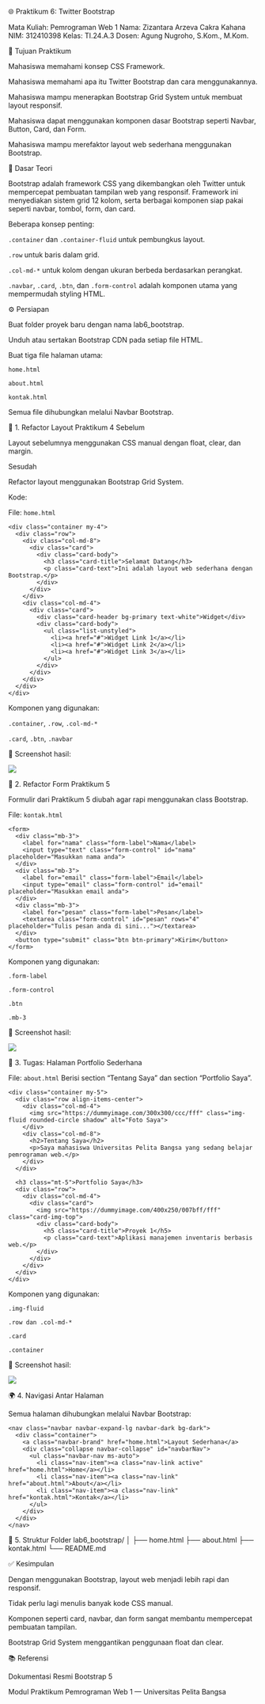 🌐 Praktikum 6: Twitter Bootstrap

Mata Kuliah: Pemrograman Web 1
Nama: Zizantara Arzeva Cakra Kahana
NIM: 312410398
Kelas: TI.24.A.3
Dosen: Agung Nugroho, S.Kom., M.Kom.

🎯 Tujuan Praktikum

Mahasiswa memahami konsep CSS Framework.

Mahasiswa memahami apa itu Twitter Bootstrap dan cara menggunakannya.

Mahasiswa mampu menerapkan Bootstrap Grid System untuk membuat layout responsif.

Mahasiswa dapat menggunakan komponen dasar Bootstrap seperti Navbar, Button, Card, dan Form.

Mahasiswa mampu merefaktor layout web sederhana menggunakan Bootstrap.

🧠 Dasar Teori

Bootstrap adalah framework CSS yang dikembangkan oleh Twitter untuk mempercepat pembuatan tampilan web yang responsif.
Framework ini menyediakan sistem grid 12 kolom, serta berbagai komponen siap pakai seperti navbar, tombol, form, dan card.

Beberapa konsep penting:

`.container` dan `.container-fluid` untuk pembungkus layout.

`.row` untuk baris dalam grid.

`.col-md-*` untuk kolom dengan ukuran berbeda berdasarkan perangkat.

`.navbar`, `.card`, `.btn`, dan `.form-control` adalah komponen utama yang mempermudah styling HTML.

⚙️ Persiapan

Buat folder proyek baru dengan nama lab6_bootstrap.

Unduh atau sertakan Bootstrap CDN pada setiap file HTML.

Buat tiga file halaman utama:

`home.html`

`about.html`

`kontak.html`

Semua file dihubungkan melalui Navbar Bootstrap.

🧩 1. Refactor Layout Praktikum 4
Sebelum

Layout sebelumnya menggunakan CSS manual dengan float, clear, dan margin.

Sesudah

Refactor layout menggunakan Bootstrap Grid System.

Kode:

File: `home.html`
```
<div class="container my-4">
  <div class="row">
    <div class="col-md-8">
      <div class="card">
        <div class="card-body">
          <h3 class="card-title">Selamat Datang</h3>
          <p class="card-text">Ini adalah layout web sederhana dengan Bootstrap.</p>
        </div>
      </div>
    </div>
    <div class="col-md-4">
      <div class="card">
        <div class="card-header bg-primary text-white">Widget</div>
        <div class="card-body">
          <ul class="list-unstyled">
            <li><a href="#">Widget Link 1</a></li>
            <li><a href="#">Widget Link 2</a></li>
            <li><a href="#">Widget Link 3</a></li>
          </ul>
        </div>
      </div>
    </div>
  </div>
</div>
```
Komponen yang digunakan:

`.container`, `.row`, `.col-md-*`

`.card`, `.btn`, `.navbar`

📸 Screenshot hasil:

<img src="/hasil/home.png">

🧾 2. Refactor Form Praktikum 5

Formulir dari Praktikum 5 diubah agar rapi menggunakan class Bootstrap.

File: `kontak.html`
```
<form>
  <div class="mb-3">
    <label for="nama" class="form-label">Nama</label>
    <input type="text" class="form-control" id="nama" placeholder="Masukkan nama anda">
  </div>
  <div class="mb-3">
    <label for="email" class="form-label">Email</label>
    <input type="email" class="form-control" id="email" placeholder="Masukkan email anda">
  </div>
  <div class="mb-3">
    <label for="pesan" class="form-label">Pesan</label>
    <textarea class="form-control" id="pesan" rows="4" placeholder="Tulis pesan anda di sini..."></textarea>
  </div>
  <button type="submit" class="btn btn-primary">Kirim</button>
</form>
```

Komponen yang digunakan:

`.form-label`

`.form-control`

`.btn`

`.mb-3`

📸 Screenshot hasil:

<img src="/hasil/kontakl.png">

💼 3. Tugas: Halaman Portfolio Sederhana

File: `about.html`
Berisi section “Tentang Saya” dan section “Portfolio Saya”.
```
<div class="container my-5">
  <div class="row align-items-center">
    <div class="col-md-4">
      <img src="https://dummyimage.com/300x300/ccc/fff" class="img-fluid rounded-circle shadow" alt="Foto Saya">
    </div>
    <div class="col-md-8">
      <h2>Tentang Saya</h2>
      <p>Saya mahasiswa Universitas Pelita Bangsa yang sedang belajar pemrograman web.</p>
    </div>
  </div>

  <h3 class="mt-5">Portfolio Saya</h3>
  <div class="row">
    <div class="col-md-4">
      <div class="card">
        <img src="https://dummyimage.com/400x250/007bff/fff" class="card-img-top">
        <div class="card-body">
          <h5 class="card-title">Proyek 1</h5>
          <p class="card-text">Aplikasi manajemen inventaris berbasis web.</p>
        </div>
      </div>
    </div>
  </div>
</div>
```

Komponen yang digunakan:

`.img-fluid`

`.row dan .col-md-*`

`.card`

`.container`

📸 Screenshot hasil:

<img src="/hasil/about.png">

🌍 4. Navigasi Antar Halaman

Semua halaman dihubungkan melalui Navbar Bootstrap:
```
<nav class="navbar navbar-expand-lg navbar-dark bg-dark">
  <div class="container">
    <a class="navbar-brand" href="home.html">Layout Sederhana</a>
    <div class="collapse navbar-collapse" id="navbarNav">
      <ul class="navbar-nav ms-auto">
        <li class="nav-item"><a class="nav-link active" href="home.html">Home</a></li>
        <li class="nav-item"><a class="nav-link" href="about.html">About</a></li>
        <li class="nav-item"><a class="nav-link" href="kontak.html">Kontak</a></li>
      </ul>
    </div>
  </div>
</nav>
```

🧱 5. Struktur Folder
lab6_bootstrap/
│
├── home.html
├── about.html
├── kontak.html
└── README.md

✅ Kesimpulan

Dengan menggunakan Bootstrap, layout web menjadi lebih rapi dan responsif.

Tidak perlu lagi menulis banyak kode CSS manual.

Komponen seperti card, navbar, dan form sangat membantu mempercepat pembuatan tampilan.

Bootstrap Grid System menggantikan penggunaan float dan clear.

📚 Referensi

Dokumentasi Resmi Bootstrap 5

Modul Praktikum Pemrograman Web 1 — Universitas Pelita Bangsa
